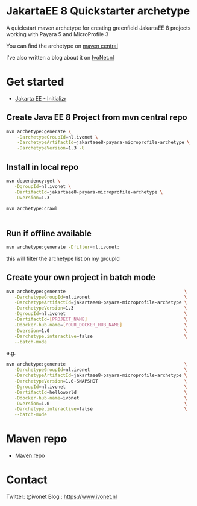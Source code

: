 # JakartaEE 8 Quickstarter archetype

A quickstart maven archetype for creating greenfield JakartaEE 8 projects
working with Payara 5 and MicroProfile 3

You can find the archetype on [maven central](http://ivo2u.nl/tv) 

I've also written a blog about it on [IvoNet.nl](http://ivo2u.nl/ty)

# Get started

* [Jakarta EE - Initializr](http://ivo2u.nl/oq)

## Create Java EE 8 Project from mvn central repo

```bash
mvn archetype:generate \
    -DarchetypeGroupId=nl.ivonet \
    -DarchetypeArtifactId=jakartaee8-payara-microprofile-archetype \
    -DarchetypeVersion=1.3 -U
```

## Install in local repo

```bash
mvn dependency:get \
   -DgroupId=nl.ivonet \
   -DartifactId=jakartaee8-payara-microprofile-archetype \
   -Dversion=1.3
   
mvn archetype:crawl
   
```

## Run if offline available

```bash
mvn archetype:generate -Dfilter=nl.ivonet:
```

this will filter the archetype list on my groupId

## Create your own project in batch mode

```bash
mvn archetype:generate                                            \
   -DarchetypeGroupId=nl.ivonet                                   \
   -DarchetypeArtifactId=jakartaee8-payara-microprofile-archetype \
   -DarchetypeVersion=1.3                                         \
   -DgroupId=nl.ivonet                                            \
   -DartifactId=[PROJECT_NAME]                                    \
   -Ddocker-hub-name=[YOUR_DOCKER_HUB_NAME]                       \
   -Dversion=1.0                                                  \
   -Darchetype.interactive=false                                  \
   --batch-mode
```
e.g.

```bash
mvn archetype:generate                                            \
   -DarchetypeGroupId=nl.ivonet                                   \
   -DarchetypeArtifactId=jakartaee8-payara-microprofile-archetype \
   -DarchetypeVersion=1.0-SNAPSHOT                                \
   -DgroupId=nl.ivonet                                            \
   -DartifactId=helloworld                                        \
   -Ddocker-hub-name=ivonet                                       \
   -Dversion=1.0                                                  \
   -Darchetype.interactive=false                                  \
   --batch-mode
```


# Maven repo

* [Maven repo](https://repo.maven.apache.org/maven2/nl/ivonet/jakartaee8-payara-microprofile-archetype/)

# Contact

Twitter: @ivonet
Blog   : https://www.ivonet.nl
